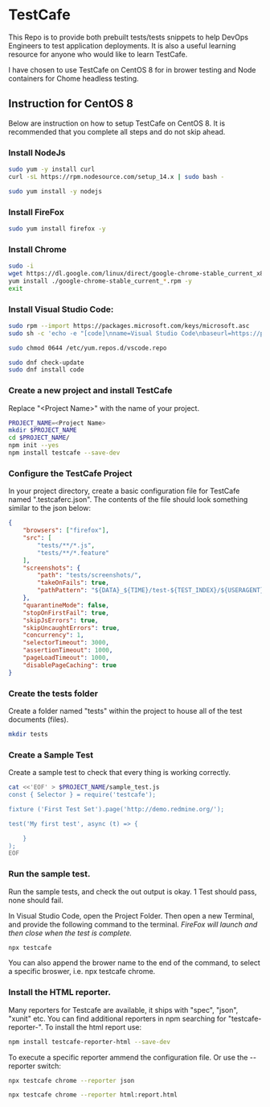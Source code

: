 # TestCafe 
This Repo is to provide both prebuilt tests/tests snippets to help DevOps Engineers to test application deployments. It is also a useful learning resource for anyone who would like to learn TestCafe.

I have chosen to use TestCafe on CentOS 8 for in brower testing and Node containers for Chome headless testing.

## Instruction for CentOS 8
Below are instruction on how to setup TestCafe on CentOS 8. It is recommended that you complete all steps and do not skip ahead. 

### Install NodeJs

```sh
sudo yum -y install curl
curl -sL https://rpm.nodesource.com/setup_14.x | sudo bash -

sudo yum install -y nodejs
```

### Install FireFox
```sh
sudo yum install firefox -y
```

### Install Chrome
```sh
sudo -i
wget https://dl.google.com/linux/direct/google-chrome-stable_current_x86_64.rpm
yum install ./google-chrome-stable_current_*.rpm -y
exit
```

### Install Visual Studio Code: 

```sh
sudo rpm --import https://packages.microsoft.com/keys/microsoft.asc
sudo sh -c 'echo -e "[code]\nname=Visual Studio Code\nbaseurl=https://packages.microsoft.com/yumrepos/vscode\nenabled=1\ngpgcheck=1\ngpgkey=https://packages.microsoft.com/keys/microsoft.asc" > /etc/yum.repos.d/vscode.repo'

sudo chmod 0644 /etc/yum.repos.d/vscode.repo

sudo dnf check-update
sudo dnf install code

```

### Create a new project and install TestCafe
Replace "\<Project Name\>" with the name of your project.
```sh
PROJECT_NAME=<Project Name>
mkdir $PROJECT_NAME
cd $PROJECT_NAME/
npm init --yes
npm install testcafe --save-dev
```

### Configure the TestCafe Project
In your project directory, create a basic configuration file for TestCafe named ".testcaferc.json". The contents of the file should look something similar to the json below:

```json
{
	"browsers": ["firefox"],
	"src": [
		"tests/**/*.js",
		"tests/**/*.feature"
	],
	"screenshots": {
		"path": "tests/screenshots/",
		"takeOnFails": true,
		"pathPattern": "${DATA}_${TIME}/test-${TEST_INDEX}/${USERAGENT}/${FILE_INDEX}.png"
	},
	"quarantineMode": false,
	"stopOnFirstFail": true,
	"skipJsErrors": true,
	"skipUncaughtErrors": true,
	"concurrency": 1,
	"selectorTimeout": 3000,
	"assertionTimeout": 1000,
	"pageLoadTimeout": 1000,
	"disablePageCaching": true
}
```

### Create the tests folder
Create a folder named "tests" within the project to house all of the test documents (files).

```sh
mkdir tests
```

### Create a Sample Test
Create a sample test to check that every thing is working correctly.

```sh
cat <<'EOF' > $PROJECT_NAME/sample_test.js
const { Selector } = require('testcafe');

fixture ('First Test Set').page('http://demo.redmine.org/');

test('My first test', async (t) => {

    }
);
EOF
```

### Run the sample test.
Run the sample tests, and check the out output is okay. 1 Test should pass, none should fail.

In Visual Studio Code, open the Project Folder.  Then open a new Terminal, and provide the following command to the terminal. *FireFox will launch and then close when the test is complete.*

```sh
npx testcafe
```

You can also append the brower name to the end of the command, to select a specific broswer, i.e. npx testcafe chrome.

### Install the HTML reporter.
Many reporters for Testcafe are available, it ships with "spec", "json", "xunit" etc. You can find additional reporters in npm searching for "testcafe-reporter-". To install the html report use:

```sh
npm install testcafe-reporter-html --save-dev
````
To execute a specific reporter ammend the configuration file. Or use the --reporter switch:

```sh
npx testcafe chrome --reporter json

npx testcafe chrome --reporter html:report.html
```
